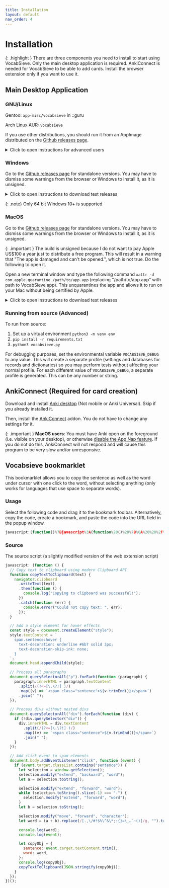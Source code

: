 ```yaml
---
title: Installation
layout: default
nav_order: 4
---
```


# Installation

{: .highlight }
There are three components you need to install to start using VocabSieve. Only the main desktop application is required. AnkiConnect is needed for VocabSieve to be able to add cards. Install the browser extension only if you want to use it.

## Main Desktop Application

### GNU/Linux

Gentoo: `app-misc/vocabsieve` in ::guru

Arch Linux AUR: `vocabsieve`

If you use other distributions, you should run it from an AppImage distributed on the [Github releases page](https://github.com/FreeLanguageTools/vocabsieve/releases).

<details markdown=1>
<summary> Click to open instructions for advanced users </summary>
If you prefer to install it anyways, you can use `pip3 install vocabsieve`  (add `-–user` if appropriate). (**Note**: Newer versions of Python will stop you from installing into your global Python environment by default. You may need to create a virtual environment). This will install a desktop file which you should be able to see from your launcher menu. If you do not use a desktop environment, you can launch it through the command line `vocabsieve`.

If you want to test the latest features, you can go to [CI artifacts page](https://nightly.link/FreeLanguageTools/vocabsieve/workflows/build-binaries/master) page to obtain the latest builds, but they are not guaranteed to run. If you notice anything wrong from those builds, open an issue on GitHub. Ensure you are using the latest nightly build before reporting anything.

</details>

### Windows

Go to the [Github releases page](https://github.com/FreeLanguageTools/vocabsieve/releases) for standalone versions. You may have to dismiss some warnings from the browser or Windows to install it, as it is unsigned.

<details markdown=1>
<summary> Click to open instructions to download test releases </summary>

If you want to test the latest features, you can go to [CI artifacts page](https://nightly.link/FreeLanguageTools/vocabsieve/workflows/build-binaries/master) page to obtain the latest builds, but they are not guaranteed to run. If you notice anything wrong from those builds, open an issue on GitHub. Note: ensure you are using the latest nightly build before reporting anything.

</details>

{: .note}
Only 64 bit Windows 10+ is supported

### MacOS

Go to the [Github releases page](https://github.com/FreeLanguageTools/vocabsieve/releases) for standalone versions. You may have to dismiss some warnings from the browser or Windows to install it, as it is unsigned.

{: .important }
The build is unsigned because I do not want to pay Apple US$100 a year just to distribute a free program. This will result in a warning that "The app is damaged and can't be opened.", which is not true. Do the following to open it.

Open a new terminal window and type the following command
`xattr -d com.apple.quarantine /path/to/app.app` (replacing "/path/to/app.app" with path to VocabSieve app). This unquarantines the app and allows it to run on your Mac without being certified by Apple.

<details markdown=1>
<summary> Click to open instructions to download test releases </summary>

If you want to test the latest features, you can go to [CI artifacts page](https://nightly.link/FreeLanguageTools/vocabsieve/workflows/build-binaries/master) page to obtain the latest builds, but they are not guaranteed to run. If you notice anything wrong from those builds, open an issue on GitHub. Note: ensure you are using the latest nightly build before reporting anything.

</details>

### Running from source (Advanced)

To run from source:

1. Set up a virtual environment `python3 -m venv env`
2. `pip install -r requirements.txt`
3. `python3 vocabsieve.py`

For debugging purposes, set the environmental variable `VOCABSIEVE_DEBUG` to any value. This will create a separate profile (settings and databases for records and dictionaries) so you may perform tests without affecting your normal profile. For each different value of `VOCABSIEVE_DEBUG`, a separate profile is generated. This can be any number or string.

## AnkiConnect (Required for card creation)

Download and install [Anki desktop](https://apps.ankiweb.net/) (Not mobile or Anki Universal). Skip if you already installed it.

Then, install the [AnkiConnect](https://ankiweb.net/shared/info/2055492159) addon. You do not have to change any settings for it.

{: .important }
**MacOS users**: You must have Anki open on the foreground (i.e. visible on your desktop), or otherwise [disable the App Nap feature](https://github.com/FooSoft/anki-connect#notes-for-macos-users). If you do not do this, AnkiConnect will not respond and will cause this program to be very slow and/or unresponsive.

## Vocabsieve bookmarklet

This bookmarklet allows you to copy the sentence as well as the word under cursor with one click to the word, without selecting anything (only works for languages that use space to separate words).

### Usage

Select the following code and drag it to the bookmark toolbar. Alternatively, copy the code, create a bookmark, and paste the code into the URL field in the popup window.

```js
javascript:(function()%7Bjavascript%3A(function%20()%20%7B%0A%20%20%2F%2F%20Copy%20text%20to%20clipboard%20using%20modern%20Clipboard%20API%0A%20%20function%20copyTextToClipboard(text)%20%7B%0A%20%20%20%20navigator.clipboard.writeText(text).then(function%20()%20%7B%0A%20%20%20%20%20%20console.log('Copying%20to%20clipboard%20was%20successful!')%3B%0A%20%20%20%20%7D).catch(function%20(err)%20%7B%0A%20%20%20%20%20%20console.error('Could%20not%20copy%20text%3A%20'%2C%20err)%3B%0A%20%20%20%20%7D)%3B%0A%20%20%7D%0A%0A%20%20%2F%2F%20Add%20a%20style%20element%20for%20hover%20effects%0A%20%20const%20style%20%3D%20document.createElement('style')%3B%0A%20%20style.textContent%20%3D%20%60%0A%20%20%20%20span.sentence%3Ahover%20%7B%0A%20%20%20%20%20%20text-decoration%3A%20underline%20%236b7%20solid%203px%3B%0A%20%20%20%20%20%20text-decoration-skip-ink%3A%20none%3B%0A%20%20%20%20%7D%0A%20%20%60%3B%0A%20%20document.head.appendChild(style)%3B%0A%0A%20%20%2F%2F%20Process%20all%20paragraphs%0A%20%20document.querySelectorAll(%22p%22).forEach(function%20(paragraph)%20%7B%0A%20%20%20%20paragraph.innerHTML%20%3D%20paragraph.textContent%0A%20%20%20%20%20%20.split(%2F(%3F%3C%3D%5B%5C.%5C%3F!%5D%20)%2F)%0A%20%20%20%20%20%20.map(v%20%3D%3E%20%60%3Cspan%20class%3D%22sentence%22%3E%24%7Bv.trimEnd()%7D%3C%2Fspan%3E%60)%0A%20%20%20%20%20%20.join(%22%20%22)%3B%0A%20%20%7D)%3B%0A%0A%20%20%2F%2F%20Process%20divs%20without%20nested%20divs%0A%20%20document.querySelectorAll(%22div%22).forEach(function%20(div)%20%7B%0A%20%20%20%20if%20(!div.querySelector(%22div%22))%20%7B%0A%20%20%20%20%20%20div.innerHTML%20%3D%20div.textContent%0A%20%20%20%20%20%20%20%20.split(%2F(%3F%3C%3D%5B%5C.%5C%3F!%5D%20)%2F)%0A%20%20%20%20%20%20%20%20.map(v%20%3D%3E%20%60%3Cspan%20class%3D%22sentence%22%3E%24%7Bv.trimEnd()%7D%3C%2Fspan%3E%60)%0A%20%20%20%20%20%20%20%20.join(%22%20%22)%3B%0A%20%20%20%20%7D%0A%20%20%7D)%3B%0A%0A%20%20%2F%2F%20Add%20click%20event%20to%20span%20elements%0A%20%20document.body.addEventListener(%22click%22%2C%20function%20(event)%20%7B%0A%20%20%20%20if%20(event.target.classList.contains(%22sentence%22))%20%7B%0A%20%20%20%20%20%20let%20selection%20%3D%20window.getSelection()%3B%0A%20%20%20%20%20%20selection.modify('extend'%2C%20'backward'%2C%20'word')%3B%0A%20%20%20%20%20%20let%20a%20%3D%20selection.toString()%3B%0A%0A%20%20%20%20%20%20selection.modify('extend'%2C%20'forward'%2C%20'word')%3B%0A%20%20%20%20%20%20while%20(selection.toString().slice(-1)%20%3D%3D%3D%20%22-%22)%20%7B%0A%20%20%20%20%20%20%20%20selection.modify('extend'%2C%20'forward'%2C%20'word')%3B%0A%20%20%20%20%20%20%7D%0A%20%20%20%20%20%20let%20b%20%3D%20selection.toString()%3B%0A%0A%20%20%20%20%20%20selection.modify('move'%2C%20'forward'%2C%20'character')%3B%0A%20%20%20%20%20%20let%20word%20%3D%20(a%20%2B%20b).replace(%2F%5B.%2C%5C%2F%23!%24%25%5C%5E%26%5C*%3B%3A%7B%7D%3D%5C_%E2%80%A6%60~()%5D%2Fg%2C%20%22%22).trim()%3B%0A%0A%20%20%20%20%20%20console.log(word)%3B%0A%20%20%20%20%20%20console.log(event)%3B%0A%0A%20%20%20%20%20%20let%20copyObj%20%3D%20%7B%0A%20%20%20%20%20%20%20%20%22sentence%22%3A%20event.target.textContent.trim()%2C%0A%20%20%20%20%20%20%20%20%22word%22%3A%20word%0A%20%20%20%20%20%20%7D%3B%0A%20%20%20%20%20%20console.log(copyObj)%3B%0A%20%20%20%20%20%20copyTextToClipboard(JSON.stringify(copyObj))%3B%0A%20%20%20%20%7D%0A%20%20%7D)%3B%0A%7D)()%3B%7D)()%3B
```

### Source

The source script (a slightly modified version of the web extension script)

```js
javascript: (function () {
  // Copy text to clipboard using modern Clipboard API
  function copyTextToClipboard(text) {
    navigator.clipboard
      .writeText(text)
      .then(function () {
        console.log("Copying to clipboard was successful!");
      })
      .catch(function (err) {
        console.error("Could not copy text: ", err);
      });
  }

  // Add a style element for hover effects
  const style = document.createElement("style");
  style.textContent = `
    span.sentence:hover {
      text-decoration: underline #6b7 solid 3px;
      text-decoration-skip-ink: none;
    }
  `;
  document.head.appendChild(style);

  // Process all paragraphs
  document.querySelectorAll("p").forEach(function (paragraph) {
    paragraph.innerHTML = paragraph.textContent
      .split(/(?<=[\.\?!] )/)
      .map((v) => `<span class="sentence">${v.trimEnd()}</span>`)
      .join(" ");
  });

  // Process divs without nested divs
  document.querySelectorAll("div").forEach(function (div) {
    if (!div.querySelector("div")) {
      div.innerHTML = div.textContent
        .split(/(?<=[\.\?!] )/)
        .map((v) => `<span class="sentence">${v.trimEnd()}</span>`)
        .join(" ");
    }
  });

  // Add click event to span elements
  document.body.addEventListener("click", function (event) {
    if (event.target.classList.contains("sentence")) {
      let selection = window.getSelection();
      selection.modify("extend", "backward", "word");
      let a = selection.toString();

      selection.modify("extend", "forward", "word");
      while (selection.toString().slice(-1) === "-") {
        selection.modify("extend", "forward", "word");
      }
      let b = selection.toString();

      selection.modify("move", "forward", "character");
      let word = (a + b).replace(/[.,\/#!$%\^&\*;:{}=\_…`~()]/g, "").trim();

      console.log(word);
      console.log(event);

      let copyObj = {
        sentence: event.target.textContent.trim(),
        word: word,
      };
      console.log(copyObj);
      copyTextToClipboard(JSON.stringify(copyObj));
    }
  });
})();
```
